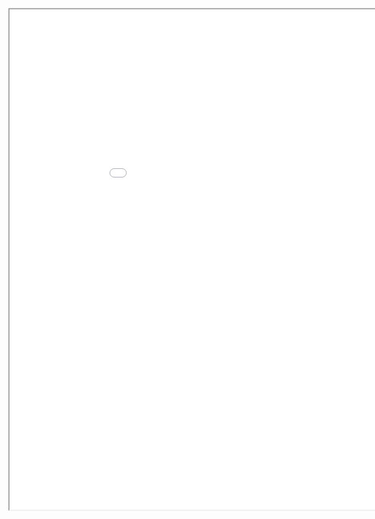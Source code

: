 <iframe width="1000" height="1000" src="osc.html"> 
    Your browser doesn’t support iframes. 
</iframe>
